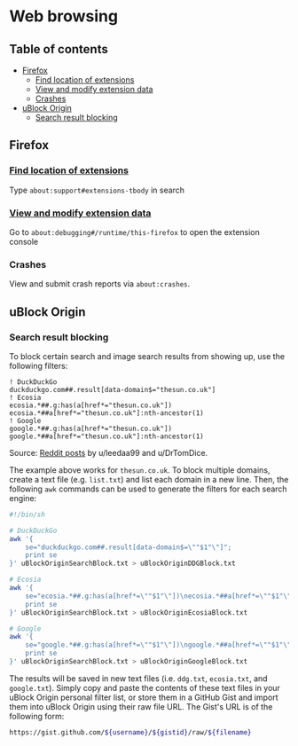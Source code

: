# Web browsing <!-- omit in toc -->

## Table of contents <!-- omit in toc -->

- [Firefox](#firefox)
  - [Find location of extensions](#find-location-of-extensions)
  - [View and modify extension data](#view-and-modify-extension-data)
  - [Crashes](#crashes)
- [uBlock Origin](#ublock-origin)
  - [Search result blocking](#search-result-blocking)

## Firefox

### [Find location of extensions](https://stackoverflow.com/a/6579979/4573584)

Type `about:support#extensions-tbody` in search

### [View and modify extension data](https://github.com/mozilla/multi-account-containers/issues/1661#issuecomment-591506621)

Go to `about:debugging#/runtime/this-firefox` to open the extension console

### Crashes

View and submit crash reports via `about:crashes`.

## uBlock Origin

### Search result blocking

To block certain search and image search results from showing up, use the following filters:

```
! DuckDuckGo
duckduckgo.com##.result[data-domain$="thesun.co.uk"]
! Ecosia
ecosia.*##.g:has(a[href*="thesun.co.uk"])
ecosia.*##a[href*="thesun.co.uk"]:nth-ancestor(1)
! Google
google.*##.g:has(a[href*="thesun.co.uk"])
google.*##a[href*="thesun.co.uk"]:nth-ancestor(1)
```

Source: [Reddit posts](https://www.reddit.com/r/uBlockOrigin/comments/mml29s/removing_items_from_duckduckgo_search_results/) by u/leedaa99 and u/DrTomDice.

The example above works for `thesun.co.uk`. To block multiple domains, create a text file (e.g. `list.txt`) and list each domain in a new line. Then, the following `awk` commands can be used to generate the filters for each search engine:

```sh
#!/bin/sh

# DuckDuckGo
awk '{
    se="duckduckgo.com##.result[data-domain$=\""$1"\"]";
    print se
}' uBlockOriginSearchBlock.txt > uBlockOriginDDGBlock.txt

# Ecosia
awk '{
    se="ecosia.*##.g:has(a[href*=\""$1"\"])\necosia.*##a[href*=\""$1"\"]:nth-ancestor(1)";
    print se
}' uBlockOriginSearchBlock.txt > uBlockOriginEcosiaBlock.txt

# Google
awk '{
    se="google.*##.g:has(a[href*=\""$1"\"])\ngoogle.*##a[href*=\""$1"\"]:nth-ancestor(1)";
    print se
}' uBlockOriginSearchBlock.txt > uBlockOriginGoogleBlock.txt
```

The results will be saved in new text files (i.e. `ddg.txt`, `ecosia.txt`, and `google.txt`). Simply copy and paste the contents of these text files in your uBlock Origin personal filter list, or store them in a GitHub Gist and import them into uBlock Origin using their raw file URL. The Gist's URL is of the following form:

```sh
https://gist.github.com/${username}/${gistid}/raw/${filename}
```
